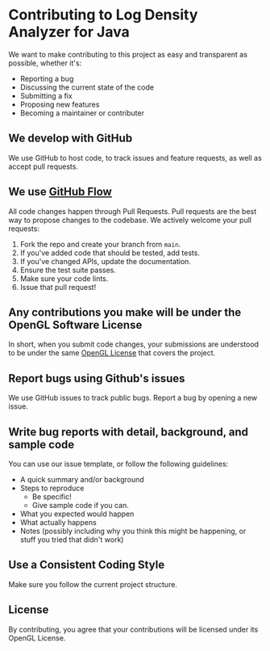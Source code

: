 # Contributing to Log Density Analyzer for Java

We want to make contributing to this project as easy and transparent as possible, whether it's:
- Reporting a bug
- Discussing the current state of the code
- Submitting a fix
- Proposing new features
- Becoming a maintainer or contributer

## We develop with GitHub
We use GitHub to host code, to track issues and feature requests, as well as accept pull requests.

## We use [GitHub Flow](https://docs.github.com/en/get-started/using-github/github-flow)
All code changes happen through Pull Requests. Pull requests are the best way to propose changes to the codebase. We actively welcome your pull requests:

1. Fork the repo and create your branch from `main`.
2. If you've added code that should be tested, add tests.
3. If you've changed APIs, update the documentation.
4. Ensure the test suite passes.
5. Make sure your code lints.
6. Issue that pull request!

## Any contributions you make will be under the OpenGL Software License
In short, when you submit code changes, your submissions are understood to be under the same [OpenGL License](LICENSE.md) that covers the project.

## Report bugs using Github's issues
We use GitHub issues to track public bugs. Report a bug by opening a new issue.

## Write bug reports with detail, background, and sample code
You can use our issue template, or follow the following guidelines:

- A quick summary and/or background
- Steps to reproduce
  - Be specific!
  - Give sample code if you can.
- What you expected would happen
- What actually happens
- Notes (possibly including why you think this might be happening, or stuff you tried that didn't work)

## Use a Consistent Coding Style
Make sure you follow the current project structure.

## License
By contributing, you agree that your contributions will be licensed under its OpenGL License.

